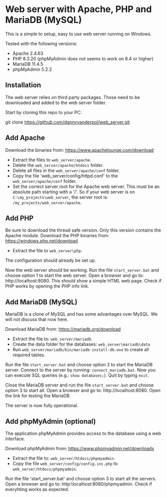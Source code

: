 # Web server with Apache, PHP and MariaDB (MySQL)

This is a simple to setup, easy to use web server running on Windows.

Tested with the following versions:
* Apache 2.4.63
* PHP 8.3.20 (phpMyAdmin does not seems to work on 8.4 or higher)
* MariaDB 11.4.5
* phpMyAdmin 5.2.2

## Installation

The web server relies on third party packages. Those need to be downloaded and added to the web server folder.

Start by cloning this repo to your PC:

git clone https://github.com/dannyvanderpol/web_server.git

## Add Apache

Download the binaries from: https://www.apachelounge.com/download

* Extract the files to `web_server/apache`.
* Delete the `web_server/apache/htdocs` folder.
* Delete all files in the `web_server/apache/conf` folder.
* Copy the file 'web_server/config/httpd.conf' to the `web_server/apache/conf` folder.
* Set the correct server root for the Apache web server. This must be an absolute path starting with a '/'.
  So if your web server is on `C:\my_projects\web_server`, the server root is: `/my_projects/web_server/apache`.

## Add PHP

Be sure to download the thread safe version. Only this version contains the Apache module.
Download the PHP binaries from: https://windows.php.net/download

* Extract the file to `web_server\php`.

The configuration should already be set up.

Now the web server should be working.
Run the file `start_server.bat` and choose option 1 to start the web server.
Open a browser and go to: http://localhost:8080.
This should show a simple HTML web page.
Check if PHP works by opening the PHP info link.

## Add MariaDB (MySQL)

MariaDB is a clone of MySQL and has some advantages over MySQL. We will not discuss that now here.

Download MariaDB from: https://mariadb.org/download

* Extract the file to: `web_server/mariadb`.
* Create the data folder for the databases: `web_server\mariadb\data`
* Run `web_server/mariadb/bin/mariadb-install-db.exe` to create all required tables.

Run the file `start_server.bat` and choose option 2 to start the MariaDB server.
Connect to the server by running: `connect_mariadb.bat`.
Now you can execute SQL queries (e.g.: `show databases;`).
Quit by typing `exit`.

Close the MariaDB server and run the file `start_server.bat` and choose option 3 to start all.
Open a browser and go to: http://localhost:8080.
Open the link for testing the MariaDB.

The server is now fully operational.

## Add phpMyAdmin (optional)

The application phpMyAdmin provides access to the database using a web interface.

Download phpMyAdmin from: https://www.phpmyadmin.net/downloads

* Extract the file to: `web_server/htdocs/phpmyadmin`.
* Copy the file `web_server/config/config.inc.php` to `web_server/htdocs/phpmyadmin`.

Run the file 'start_server.bat' and choose option 3 to start all the servers.
Open a browser and go to: http:\\localhost:8080/phpmyadmin.
Check if everyhting works as expected.
